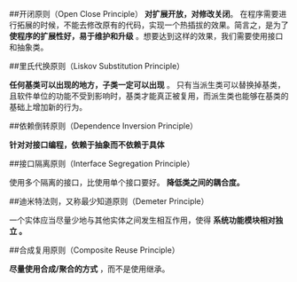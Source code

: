 ##开闭原则（Open Close Principle）
**对扩展开放，对修改关闭**。 在程序需要进行拓展的时候，不能去修改原有的代码，实现一个热插拔的效果。简言之，是为了 **使程序的扩展性好，易于维护和升级** 。想要达到这样的效果，我们需要使用接口和抽象类。


##里氏代换原则（Liskov Substitution Principle）

**任何基类可以出现的地方，子类一定可以出现** 。 只有当派生类可以替换掉基类，且软件单位的功能不受到影响时，基类才能真正被复用，而派生类也能够在基类的基础上增加新的行为。


##依赖倒转原则（Dependence Inversion Principle）

**针对对接口编程，依赖于抽象而不依赖于具体**


##接口隔离原则（Interface Segregation Principle）

使用多个隔离的接口，比使用单个接口要好。 **降低类之间的耦合度。**


##迪米特法则，又称最少知道原则（Demeter Principle）

一个实体应当尽量少地与其他实体之间发生相互作用，使得 **系统功能模块相对独立 。**


##合成复用原则（Composite Reuse Principle）

**尽量使用合成/聚合的方式** ，而不是使用继承。
